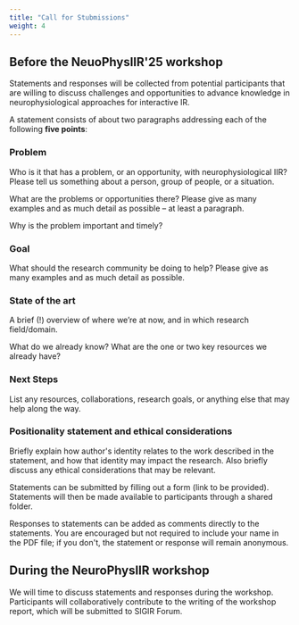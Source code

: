 ```yaml
---
title: "Call for Stubmissions"
weight: 4
---
```


## Before the NeuoPhysIIR'25 workshop
Statements and responses will be collected from potential participants that are willing to discuss challenges and opportunities to advance knowledge in neurophysiological approaches for interactive IR. 

A statement consists of about two paragraphs addressing each of the following **five points**:

### Problem

Who is it that has a problem, or an opportunity, with neurophysiological IIR? Please tell us something about a person, group of people, or a situation.

What are the problems or opportunities there? Please give as many examples and as much detail as possible – at least a paragraph. 

Why is the problem important and timely?

### Goal

What should the research community be doing to help? Please give as many examples and as much detail as possible.

### State of the art

A brief (!) overview of where we’re at now, and in which research field/domain.

What do we already know? What are the one or two key resources we already have?

### Next Steps

List any resources, collaborations, research goals, or anything else that may help along the way.

### Positionality statement and ethical considerations

Briefly explain how author's identity relates to the work described in the statement, and how that identity may impact the research. Also briefly discuss any ethical considerations that may be relevant.

Statements can be submitted by filling out a form (link to be provided). Statements will then be made available to participants through a shared folder.


Responses to statements can be added as comments directly to the statements. You are encouraged but not required to include your name in the PDF file; if you don't, the statement or response will remain anonymous.

## During the NeuroPhysIIR workshop

We will time to discuss statements and responses during the workshop. Participants will collaboratively contribute to the writing of the workshop report, which will be submitted to SIGIR Forum.